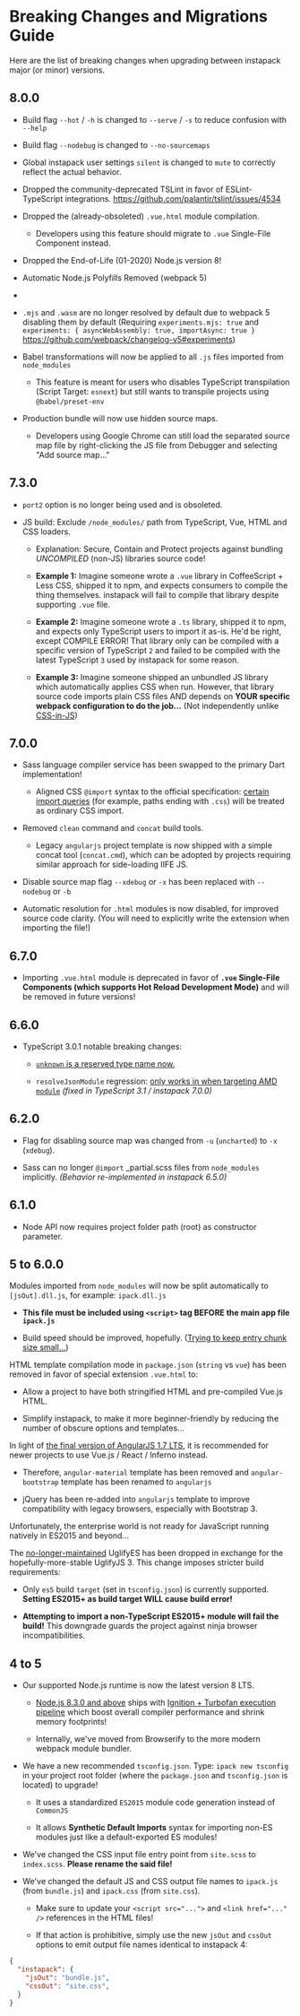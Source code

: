 # Breaking Changes and Migrations Guide

Here are the list of breaking changes when upgrading between instapack major (or minor) versions.

## 8.0.0

- Build flag `--hot` / `-h` is changed to `--serve` / `-s` to reduce confusion with `--help`

- Build flag `--nodebug` is changed to `--no-sourcemaps`

- Global instapack user settings `silent` is changed to `mute` to correctly reflect the actual behavior.

- Dropped the community-deprecated TSLint in favor of ESLint-TypeScript integrations. https://github.com/palantir/tslint/issues/4534

- Dropped the (already-obsoleted) `.vue.html` module compilation. 

  - Developers using this feature should migrate to `.vue` Single-File Component instead.

- Dropped the End-of-Life (01-2020) Node.js version 8!

- Automatic Node.js Polyfills Removed (webpack 5)

- 

- `.mjs` and `.wasm` are no longer resolved by default due to webpack 5 disabling them by default (Requiring `experiments.mjs: true` and `experiments: { asyncWebAssembly: true, importAsync: true }` https://github.com/webpack/changelog-v5#experiments)

- Babel transformations will now be applied to all `.js` files imported from `node_modules`

  - This feature is meant for users who disables TypeScript transpilation (Script Target: `esnext`) but still wants to transpile projects using `@babel/preset-env`

- Production bundle will now use hidden source maps. 

  - Developers using Google Chrome can still load the separated source map file by right-clicking the JS file from Debugger and selecting "Add source map..."

## 7.3.0

- `port2` option is no longer being used and is obsoleted.

- JS build: Exclude `/node_modules/` path from TypeScript, Vue, HTML and CSS loaders. 

  - Explanation: Secure, Contain and Protect projects against bundling *UNCOMPILED* (non-JS) libraries source code!

  - **Example 1:** Imagine someone wrote a `.vue` library in CoffeeScript + Less CSS, shipped it to npm, and expects consumers to compile the thing themselves. instapack will fail to compile that library despite supporting `.vue` file.

  - **Example 2:** Imagine someone wrote a `.ts` library, shipped it to npm, and expects only TypeScript users to import it as-is. He'd be right, except COMPILE ERROR! That library only can be compiled with a specific version of TypeScript `2` and failed to be compiled with the latest TypeScript `3` used by instapack for some reason.

  - **Example 3:** Imagine someone shipped an unbundled JS library which automatically applies CSS when run. However, that library source code imports plain CSS files AND depends on **YOUR specific webpack configuration to do the job...** (Not independently unlike [CSS-in-JS](https://cssinjs.org))

## 7.0.0

- Sass language compiler service has been swapped to the primary Dart implementation!

  - Aligned CSS `@import` syntax to the official specification: [certain import queries](https://github.com/sass/language/blob/master/accepted/css-imports.md) (for example, paths ending with `.css`) will be treated as ordinary CSS import.

- Removed `clean` command and `concat` build tools.

  - Legacy `angularjs` project template is now shipped with a simple concat tool (`concat.cmd`), which can be adopted by projects requiring similar approach for side-loading IIFE JS.

- Disable source map flag `--xdebug` or `-x` has been replaced with `--nodebug` or `-b`

- Automatic resolution for `.html` modules is now disabled, for improved source code clarity. (You will need to explicitly write the extension when importing the file!)

## 6.7.0

- Importing `.vue.html` module is deprecated in favor of **`.vue` Single-File Components (which supports Hot Reload Development Mode)** and will be removed in future versions!

## 6.6.0

- TypeScript 3.0.1 notable breaking changes: 

  - [`unknown` is a reserved type name now.](https://blogs.msdn.microsoft.com/typescript/2018/07/30/announcing-typescript-3-0/#unknown-is-a-reserved-type-name)

  - `resolveJsonModule` regression: [only works in when targeting AMD `module`](https://github.com/Microsoft/TypeScript/issues/25755) *(fixed in TypeScript 3.1 / instapack 7.0.0)*

## 6.2.0

- Flag for disabling source map was changed from `-u` (`uncharted`) to `-x` (`xdebug`).

- Sass can no longer `@import` _partial.scss files from `node_modules` implicitly. *(Behavior re-implemented in instapack 6.5.0)*

## 6.1.0

- Node API now requires project folder path (root) as constructor parameter.

## 5 to 6.0.0

Modules imported from `node_modules` will now be split automatically to `[jsOut].dll.js`, for example: `ipack.dll.js`

- **This file must be included using `<script>` tag BEFORE the main app file `ipack.js`**

- Build speed should be improved, hopefully. ([Trying to keep entry chunk size small...](https://webpack.js.org/guides/build-performance/))

HTML template compilation mode in `package.json` (`string` vs `vue`) has been removed in favor of special extension `.vue.html` to:

- Allow a project to have both stringified HTML and pre-compiled Vue.js HTML.

- Simplify instapack, to make it more beginner-friendly by reducing the number of obscure options and templates...

In light of [the final version of AngularJS 1.7 LTS](https://blog.angular.io/stable-angularjs-and-long-term-support-7e077635ee9c), it is recommended for newer projects to use Vue.js / React / Inferno instead.

- Therefore, `angular-material` template has been removed and `angular-bootstrap` template has been renamed to `angularjs`

- jQuery has been re-added into `angularjs` template to improve compatibility with legacy browsers, especially with Bootstrap 3.

Unfortunately, the enterprise world is not ready for JavaScript running natively in ES2015 and beyond...

The [no-longer-maintained](https://github.com/mishoo/UglifyJS2/pull/2897) UglifyES has been dropped in exchange for the hopefully-more-stable UglifyJS 3. This change imposes stricter build requirements:

- Only `es5` build `target` (set in `tsconfig.json`) is currently supported. **Setting ES2015+ as build target WILL cause build error!**

- **Attempting to import a non-TypeScript ES2015+ module will fail the build!** This downgrade guards the project against ninja browser incompatibilities.

## 4 to 5

- Our supported Node.js runtime is now the latest version 8 LTS.

  - [Node.js 8.3.0 and above](https://medium.com/the-node-js-collection/node-js-8-3-0-is-now-available-shipping-with-the-ignition-turbofan-execution-pipeline-aa5875ad3367) ships with [Ignition + Turbofan execution pipeline](https://v8project.blogspot.co.id/2017/05/launching-ignition-and-turbofan.html) which boost overall compiler performance and shrink memory footprints!

  - Internally, we've moved from Browserify to the more modern webpack module bundler.

- We have a new recommended `tsconfig.json`. Type: `ipack new tsconfig` in your project root folder (where the `package.json` and `tsconfig.json` is located) to upgrade!

  - It uses a standardized `ES2015` module code generation instead of `CommonJS`

  - It allows **Synthetic Default Imports** syntax for importing non-ES modules just like a default-exported ES modules!

- We've changed the CSS input file entry point from `site.scss` to `index.scss`. **Please rename the said file!**

- We've changed the default JS and CSS output file names to `ipack.js` (from `bundle.js`) and `ipack.css` (from `site.css`).

  - Make sure to update your `<script src="...">` and `<link href="..." />` references in the HTML files!
  
  - If that action is prohibitive, simply use the new `jsOut` and `cssOut` options to emit output file names identical to instapack 4:

```json
{
  "instapack": {
    "jsOut": "bundle.js",
    "cssOut": "site.css",
  }
}
```
